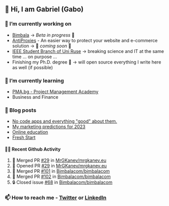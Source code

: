 ## 👋 Hi, I am Gabriel (Gabo)

### 🔭 I’m currently working on
- [Bimbala](https://bimbala.com/) -> *Beta in progress* 🚀
- [AntiProxies](https://antiproxies.com/) - An easier way to protect your website and e-commerce solution -> 🚀 *coming soon* 🚀
- [IEEE Student Branch of Uni Ruse](https://github.com/IEEE-Student-Branch-of-Uni-Ruse) -> breaking science and IT at the same time ... on purpose ...
- Finishing my Ph.D. degree 🤔 -> will open source everything I write here as well (if possible)

### 🌱 I’m currently learning
- [PMA.bg - Project Management Academy](https://pma.bg/)
- Business and Finance

### 📖 Blog posts
<!-- BLOG-POST-LIST:START -->
- [No code apps and everything &quot;good&quot; about them.](https://mrgkanev.eu/posts/no-code-apps-and-everything-good-about-them/)
- [My marketing predictions for 2023](https://mrgkanev.eu/posts/my-marketing-predictions-for-2023/)
- [Online education](https://mrgkanev.eu/posts/online-education/)
- [Fresh Start](https://mrgkanev.eu/posts/fresh-start/)
<!-- BLOG-POST-LIST:END -->

#### 🧑‍💻 Recent Github Activity

<!--START_SECTION:activity-->
1. 🎉 Merged PR [#29](https://github.com/MrGKanev/mrgkanev.eu/pull/29) in [MrGKanev/mrgkanev.eu](https://github.com/MrGKanev/mrgkanev.eu)
2. 💪 Opened PR [#29](https://github.com/MrGKanev/mrgkanev.eu/pull/29) in [MrGKanev/mrgkanev.eu](https://github.com/MrGKanev/mrgkanev.eu)
3. 🎉 Merged PR [#101](https://github.com/Bimbalacom/bimbalacom/pull/101) in [Bimbalacom/bimbalacom](https://github.com/Bimbalacom/bimbalacom)
4. 🎉 Merged PR [#102](https://github.com/Bimbalacom/bimbalacom/pull/102) in [Bimbalacom/bimbalacom](https://github.com/Bimbalacom/bimbalacom)
5. 🔒 Closed issue [#68](https://github.com/Bimbalacom/bimbalacom/issues/68) in [Bimbalacom/bimbalacom](https://github.com/Bimbalacom/bimbalacom)
<!--END_SECTION:activity-->


### 📫 How to reach me - [Twitter](https://twitter.com/mrgkanev) or [LinkedIn](https://www.linkedin.com/in/mrgkanev) 
